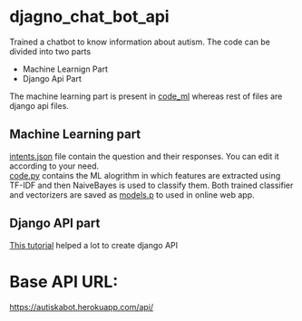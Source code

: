 # djagno_chat_bot_api

Trained a chatbot to know information about autism. 
The code can be divided into two parts
* Machine Learnign Part
* Django Api Part

The machine learning part is present in [code_ml](https://github.com/talhaanwarch/djagno_chat_bot_api/tree/main/code_ml) whereas rest of files are django api files.
## Machine Learning part
[intents.json](https://github.com/talhaanwarch/djagno_chat_bot_api/blob/main/code_ml/intents.json) file contain the question and their responses. You can edit it according to your need.  
[code.py](https://github.com/talhaanwarch/djagno_chat_bot_api/blob/main/code_ml/code.py) contains the ML alogrithm in which features are extracted using TF-IDF and then NaiveBayes is used to classify them. Both trained classifier and vectorizers are saved as [models.p](https://github.com/talhaanwarch/djagno_chat_bot_api/blob/main/code_ml/models.p) to used in online web app.

## Django API part
[This tutorial](https://towardsdatascience.com/productionize-a-machine-learning-model-with-a-django-api-c774cb47698c) helped a lot to create django API



# Base API URL:
https://autiskabot.herokuapp.com/api/
